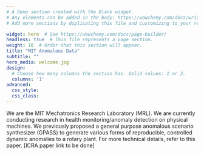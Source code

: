 ```yaml
---
# A Demo section created with the Blank widget.
# Any elements can be added in the body: https://wowchemy.com/docs/writing-markdown-latex/
# Add more sections by duplicating this file and customizing to your requirements.

widget: hero  # See https://wowchemy.com/docs/page-builder/
headless: true  # This file represents a page section.
weight: 10  # Order that this section will appear.
title: "MIT Anomalous Data"
subtitle: ""
hero_media: welcome.jpg
design:
  # Choose how many columns the section has. Valid values: 1 or 2.
  columns: '1'
advanced:
  css_style:
  css_class:
---
```


We are the MIT Mechatronics Research Laboratory (MRL). We are currently conducting research in health monitoring/anomaly detection on physical machines. We previously proposed a general purpose anomalous scenario synthesizer (GPASS) to generate various forms of reproducible, controlled dynamic anomalies to a rotary plant. For more technical details, refer to this paper. [ICRA paper link to be done]


